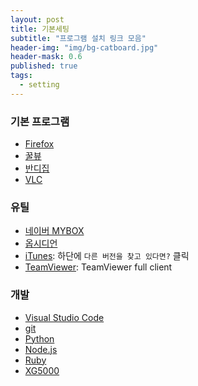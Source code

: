 ```yaml
---
layout: post
title: 기본세팅
subtitle: "프로그램 설치 링크 모음"
header-img: "img/bg-catboard.jpg"
header-mask: 0.6
published: true
tags:
  - setting
---
```


### 기본 프로그램
- [Firefox](https://www.mozilla.org/ko/firefox/all/desktop-release/)
- [꿀뷰](https://kr.bandisoft.com/honeyview/)
- [반디집](https://kr.bandisoft.com/bandizip/)
- [VLC](https://www.videolan.org/vlc/)

### 유틸
- [네이버 MYBOX](https://mybox.naver.com/about/introduce)
- [옵시디언](https://obsidian.md/download)
- [iTunes](https://www.apple.com/kr/itunes/): 하단에 `다른 버전을 찾고 있다면?` 클릭
- [TeamViewer](https://www.teamviewer.com/ko/download/windows/): TeamViewer full client

### 개발
- [Visual Studio Code](https://code.visualstudio.com/download)
- [git](https://git-scm.com/downloads)
- [Python](https://www.python.org/downloads/)
- [Node.js](https://nodejs.org/en/download/package-manager)
- [Ruby](https://rubyinstaller.org/downloads/)
- [XG5000](https://www.ls-electric.com/ko/search/?k=xg5000)
